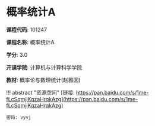 # 概率统计A

**课程代码**: 101247

**课程名称**: 概率统计A

**学分**: 3.0

**开课学院**: 计算机与计算科学学院

**教材**: 概率论与数理统计(赵雅囡)

!!! abstract "资源空间"
    [链接: https://pan.baidu.com/s/1me-fLcSqmjiKqzaHrqkAzg](https://pan.baidu.com/s/1me-fLcSqmjiKqzaHrqkAzg)
        
    密码: vyvj
